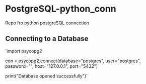 # PostgreSQL-python_conn
Repo fro python postgreSQL connection

## Connecting to a Database

`import psycopg2

con = psycopg2.connect(database="postgres", user="postgres", password="", host="127.0.0.1", port="5432")

print("Database opened successfully")`






